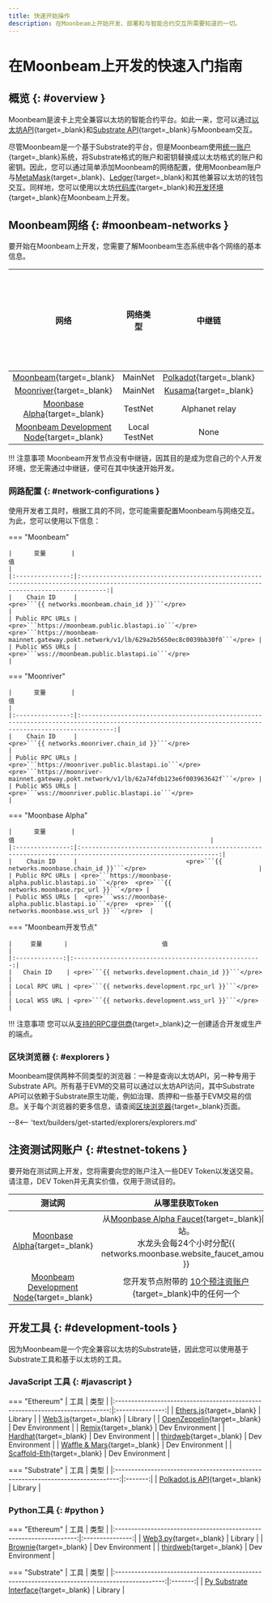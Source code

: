 ```yaml
---
title: 快速开始操作
description: 在Moonbeam上开始开发、部署和与智能合约交互所需要知道的一切。
---
```


# 在Moonbeam上开发的快速入门指南

## 概览 {: #overview }

Moonbeam是波卡上完全兼容以太坊的智能合约平台。如此一来，您可以通过[以太坊API](/builders/build/eth-api/){target=_blank}和[Substrate API](/builders/build/substrate-api/){target=_blank}与Moonbeam交互。

尽管Moonbeam是一个基于Substrate的平台，但是Moonbeam使用[统一账户](/learn/features/unified-accounts){target=_blank}系统，将Substrate格式的账户和密钥替换成以太坊格式的账户和密钥。因此，您可以通过简单添加Moonbeam的网络配置，使用Moonbeam账户与[MetaMask](/tokens/connect/metamask){target=_blank}、[Ledger](/tokens/connect/ledger/){target=_blank}和其他兼容以太坊的钱包交互。同样地，您可以使用以太坊[代码库](/builders/build/eth-api/libraries/){target=_blank}和[开发环境](/builders/build/eth-api/dev-env/){target=_blank}在Moonbeam上开发。

## Moonbeam网络 {: #moonbeam-networks }

要开始在Moonbeam上开发，您需要了解Moonbeam生态系统中各个网络的基本信息。

|                                          网络                                           |   网络类型    |                        中继链                        | 原生资产符号 | 原生资产小数位数 |
|:---------------------------------------------------------------------------------------:|:-------------:|:----------------------------------------------------:|:------------:|:----------------:|
|           [Moonbeam](/builders/get-started/networks/moonbeam){target=_blank}            |    MainNet    | [Polkadot](https://polkadot.network/){target=_blank} |     GLMR     |        18        |
|          [Moonriver](/builders/get-started/networks/moonriver){target=_blank}           |    MainNet    |   [Kusama](https://kusama.network/){target=_blank}   |     MOVR     |        18        |
|        [Moonbase Alpha](/builders/get-started/networks/moonbase){target=_blank}         |    TestNet    |                    Alphanet relay                    |     DEV      |        18        |
| [Moonbeam Development Node](/builders/get-started/networks/moonbeam-dev){target=_blank} | Local TestNet |                         None                         |     DEV      |        18        |

!!! 注意事项
    Moonbeam开发节点没有中继链，因其目的是成为您自己的个人开发环境，您无需通过中继链，便可在其中快速开始开发。

### 网路配置 {: #network-configurations }

使用开发者工具时，根据工具的不同，您可能需要配置Moonbeam与网络交互。为此，您可以使用以下信息：

=== "Moonbeam"

    |      变量       |                                                                         值                                                                          |
    |:---------------:|:---------------------------------------------------------------------------------------------------------------------------------------------------:|
    |    Chain ID     |                                                  <pre>```{{ networks.moonbeam.chain_id }}```</pre>                                                  |
    | Public RPC URLs | <pre>```https://moonbeam.public.blastapi.io```</pre>  <pre>```https://moonbeam-mainnet.gateway.pokt.network/v1/lb/629a2b5650ec8c0039bb30f0```</pre> |
    | Public WSS URLs |                                                 <pre>```wss://moonbeam.public.blastapi.io```</pre>                                                  |

=== "Moonriver"

    |      变量       |                                                                          值                                                                           |
    |:---------------:|:-----------------------------------------------------------------------------------------------------------------------------------------------------:|
    |    Chain ID     |                                                  <pre>```{{ networks.moonriver.chain_id }}```</pre>                                                   |
    | Public RPC URLs | <pre>```https://moonriver.public.blastapi.io```</pre>  <pre>```https://moonriver-mainnet.gateway.pokt.network/v1/lb/62a74fdb123e6f003963642f```</pre> |
    | Public WSS URLs |                                                  <pre>```wss://moonriver.public.blastapi.io```</pre>                                                  |

=== "Moonbase Alpha"

    |      变量       |                                                      值                                                      |
    |:---------------:|:------------------------------------------------------------------------------------------------------------:|
    |    Chain ID     |                              <pre>```{{ networks.moonbase.chain_id }}```</pre>                               |
    | Public RPC URLs | <pre>```https://moonbase-alpha.public.blastapi.io```</pre>  <pre>```{{ networks.moonbase.rpc_url }}```</pre> |
    | Public WSS URLs |  <pre>```wss://moonbase-alpha.public.blastapi.io```</pre>  <pre>```{{ networks.moonbase.wss_url }}```</pre>  |

=== "Moonbeam开发节点"

    |     变量      |                          值                          |
    |:-------------:|:----------------------------------------------------:|
    |   Chain ID    | <pre>```{{ networks.development.chain_id }}```</pre> |
    | Local RPC URL | <pre>```{{ networks.development.rpc_url }}```</pre>  |
    | Local WSS URL | <pre>```{{ networks.development.wss_url }}```</pre>  |

!!! 注意事项
    您可以从[支持的RPC提供商](/builders/get-started/endpoints/#endpoint-providers){target=_blank}之一创建适合开发或生产的端点。

### 区块浏览器 {: #explorers }

Moonbeam提供两种不同类型的浏览器：一种是查询以太坊API，另一种专用于Substrate API。所有基于EVM的交易可以通过以太坊API访问，其中Substrate API可以依赖于Substrate原生功能，例如治理、质押和一些基于EVM交易的信息。关于每个浏览器的更多信息，请查阅[区块浏览器](/builders/get-started/explorers){target=_blank}页面。

--8<-- 'text/builders/get-started/explorers/explorers.md'

## 注资测试网账户 {: #testnet-tokens }

要开始在测试网上开发，您将需要向您的账户注入一些DEV Token以发送交易。请注意，DEV Token并无真实价值，仅用于测试目的。

|                                         测试网                                          |                                                                     从哪里获取Token                                                                      |
|:---------------------------------------------------------------------------------------:|:--------------------------------------------------------------------------------------------------------------------------------------------------------:|
|        [Moonbase Alpha](/builders/get-started/networks/moonbase){target=_blank}         | 从[Moonbase Alpha Faucet](https://faucet.moonbeam.network/){target=_blank}网站。 <br>水龙头会每24个小时分配{{ networks.moonbase.website_faucet_amount }} |
| [Moonbeam Development Node](/builders/get-started/networks/moonbeam-dev){target=_blank} |        您开发节点附带的 [10个预注资账户](/builders/get-started/networks/moonbeam-dev/#pre-funded-development-accounts){target=_blank}中的任何一个        |

## 开发工具 {: #development-tools }

因为Moonbeam是一个完全兼容以太坊的Substrate链，因此您可以使用基于Substrate工具和基于以太坊的工具。

### JavaScript 工具 {: #javascript }

=== "Ethereum"
    |                                     工具                                     |      类型       |
    |:----------------------------------------------------------------------------:|:---------------:|
    |    [Ethers.js](/builders/build/eth-api/libraries/ethersjs){target=_blank}    |     Library     |
    |      [Web3.js](/builders/build/eth-api/libraries/web3js){target=_blank}      |     Library     |
    | [OpenZeppelin](/builders/build/eth-api/dev-env/openzeppelin/){target=_blank} | Dev Environment |
    |        [Remix](/builders/build/eth-api/dev-env/remix){target=_blank}         | Dev Environment |
    |      [Hardhat](/builders/build/eth-api/dev-env/hardhat){target=_blank}       | Dev Environment |
    |     [thirdweb](/builders/build/eth-api/dev-env/thirdweb){target=_blank}      | Dev Environment |
    | [Waffle & Mars](/builders/build/eth-api/dev-env/waffle-mars){target=_blank}  | Dev Environment |
    | [Scaffold-Eth](/builders/build/eth-api/dev-env/scaffold-eth){target=_blank}  | Dev Environment |

=== "Substrate"
    |                                      工具                                       |  类型   |
    |:-------------------------------------------------------------------------------:|:-------:|
    | [Polkadot.js API](/builders/build/substrate-api/polkadot-js-api){target=_blank} | Library |

### Python工具 {: #python }

=== "Ethereum"
    |                                工具                                |      类型       |
    |:------------------------------------------------------------------:|:---------------:|
    | [Web3.py](/builders/build/eth-api/libraries/web3py){target=_blank} |     Library     |
    | [Brownie](/builders/build/eth-api/dev-env/brownie){target=_blank}  | Dev Environment |
    |   [thirdweb](https://portal.thirdweb.com/python){target=_blank}    | Dev Environment |

=== "Substrate"
    |                                             工具                                              |  类型   |
    |:---------------------------------------------------------------------------------------------:|:-------:|
    | [Py Substrate Interface](/builders/build/substrate-api/py-substrate-interface){target=_blank} | Library |
